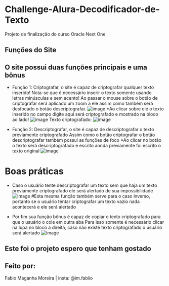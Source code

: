 # Challenge-Alura-Decodificador-de-Texto
Projeto de finalização do curso Oracle Next One

## Funções do Site

## O site possui duas funções principais e uma bônus
* Função 1: Criptografar, o site é capaz de criptografar qualquer texto inserido! Nota-se que é necessário inserir o texto somente usando letras minúsculas e sem acento!
Ao passar o mouse sobre o botão de criptografar será aplicado um zoom a ele assim como também será desfocado o botão descriptografar.
![image](https://github.com/user-attachments/assets/b55cd476-ece5-40a4-bc11-bd6cf8c5d2a4)
*Ao clicar sobre ele o texto inserido no campo digite aqui será criptografado e mostrado na bloco ao lado!
![image](https://github.com/user-attachments/assets/578b29ea-8fda-4b87-828e-c185e3e12161)
Texto criptografado:
![image](https://github.com/user-attachments/assets/60d83d26-4c8b-4a6d-bbfd-99a2d7a8aa7b)

* Função 2: Descriptografar, o site é capaz de descriptografar o texto previamente criptografado
Assim como o botão criptografar o botão descriptografar também possui as funções de foco
*Ao clicar no botão o texto será descriptografado e escrito aonda previamente foi escrito o texto original
![image](https://github.com/user-attachments/assets/1ec8990f-916d-43e1-8bd0-8d86837bacd3)

# Boas práticas

* Caso o usuário tente descriptografar um texto sem que haja um texto previamente criptografado ele será alertado de sua impossibilidade
![image](https://github.com/user-attachments/assets/ca800191-f648-4f78-8d15-4affee36a24f)
#Esta mesma função também serve para o caso inverso, portanto se o usuário tentar criptografar um texto vazio nada acontecerá e ele será alertado

* Por fim sua função bônus é capaz de copiar o texto criptografado para que o usuário o cole em outra aba
Para isso somente é necessário clicar na lupa no bloco a direita, caso não existe texto criptografado o usuário será alertado
![image](https://github.com/user-attachments/assets/19ca2536-dbb0-4cc4-8a41-8bbe1d70737f)

## Este foi o projeto espero que tenham gostado

## Feito por:

Fabio Maganha Moreira | insta: @im.fabiio



